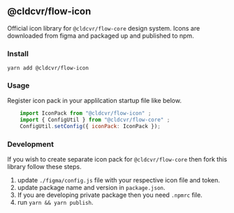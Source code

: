 ## @cldcvr/flow-icon
Official icon library for `@cldcvr/flow-core` design system. Icons are downloaded from figma and packaged up and published to npm.
### Install 
```
yarn add @cldcvr/flow-icon
```

### Usage 
Register icon pack in your applilcation startup file like below.
```JavaScript
	import IconPack from "@cldcvr/flow-icon" ;
	import { ConfigUtil } from "@cldcvr/flow-core" ;
	ConfigUtil.setConfig({ iconPack: IconPack });
```

### Development
If you wish to create separate icon pack for `@cldcvr/flow-core` then fork this library follow these steps.

1. update `./figma/config.js` file with your respective icon file and token.
2. update package name and version in `package.json`.
3. If you are developing private package then you need `.npmrc` file.
4. run `yarn && yarn publish`.
